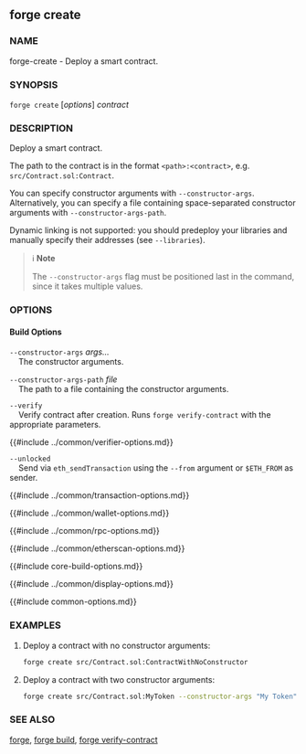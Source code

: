 ## forge create

### NAME

forge-create - Deploy a smart contract.

### SYNOPSIS

``forge create`` [*options*] *contract*

### DESCRIPTION

Deploy a smart contract.

The path to the contract is in the format `<path>:<contract>`, e.g. `src/Contract.sol:Contract`.

You can specify constructor arguments with `--constructor-args`. Alternatively, you can specify a file
containing space-separated constructor arguments with `--constructor-args-path`.

Dynamic linking is not supported: you should predeploy your libraries and manually specify their addresses (see `--libraries`).

> ℹ️ **Note**
>
> The `--constructor-args` flag must be positioned last in the command, since it takes multiple values.

### OPTIONS

#### Build Options

`--constructor-args` *args...*  
&nbsp;&nbsp;&nbsp;&nbsp;The constructor arguments.

`--constructor-args-path` *file*  
&nbsp;&nbsp;&nbsp;&nbsp;The path to a file containing the constructor arguments.

`--verify`  
&nbsp;&nbsp;&nbsp;&nbsp;Verify contract after creation. Runs `forge verify-contract` with the appropriate parameters.

{{#include ../common/verifier-options.md}}

`--unlocked`  
&nbsp;&nbsp;&nbsp;&nbsp;Send via `eth_sendTransaction` using the `--from` argument or `$ETH_FROM` as sender.

{{#include ../common/transaction-options.md}}

{{#include ../common/wallet-options.md}}

{{#include ../common/rpc-options.md}}

{{#include ../common/etherscan-options.md}}

{{#include core-build-options.md}}

{{#include ../common/display-options.md}}

{{#include common-options.md}}

### EXAMPLES

1. Deploy a contract with no constructor arguments:
    ```sh
    forge create src/Contract.sol:ContractWithNoConstructor
    ```

2. Deploy a contract with two constructor arguments:
    ```sh
    forge create src/Contract.sol:MyToken --constructor-args "My Token" "MT"
    ```

### SEE ALSO

[forge](./forge.md), [forge build](./forge-build.md), [forge verify-contract](./forge-verify-contract.md)

[eip1559]: https://github.com/ethereum/EIPs/blob/master/EIPS/eip-1559.md
